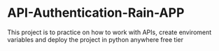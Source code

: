 # API-Authentication-Rain-APP

This project is to practice on how to work with APIs, create enviroment variables and deploy the project in python anywhere free tier
